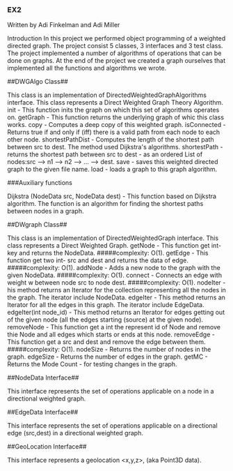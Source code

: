 ### EX2
Written by Adi Finkelman and Adi Miller

Introduction In this project we performed object programming of a weighted directed graph. The project consist 5 classes, 3 interfaces and 3 test class. The project implemented a number of algorithms of operations that can be done on graphs. At the end of the project we created a graph ourselves that implemented all the functions and algorithms we wrote.

##DWGAlgo Class##

This class is an implementation of DirectedWeightedGraphAlgorithms interface. This class represents a Direct Weighted Graph Theory Algorithm. init - This function inits the graph on which this set of algorithms operates on. getGraph - This function returns the underlying graph of whic this class works. copy - Computes a deep copy of this weighted graph. isConnected - Returns true if and only if (iff) there is a valid path from each node to each other node. shortestPathDist - Computes the length of the shortest path between src to dest. The method used Dijkstra's algorithms. shortestPath - returns the shortest path between src to dest - as an ordered List of nodes:src --> n1 --> n2 --> ... --> dest. save - saves this weighted directed graph to the given file name. load - loads a graph to this graph algorithm.

###Auxiliary functions

Dijkstra (NodeData src, NodeData dest) - This function based on Dijkstra algorithm. The function is an algorithm for finding the shortest paths between nodes in a graph.

##DWgraph Class##

This class is an implementation of DirectedWeightedGraph interface. This class represents a Direct Weighted Graph. getNode - This function get int- key and returns the NodeData. #####complexity: O(1). getEdge - This function get two int- src and dest and returns the data of edge. #####complexity: O(1). addNode - Adds a new node to the graph with the given NodeData. #####complexity: O(1). connect - Connects an edge with weight w between node src to node dest. #####complexity: O(1). nodeIter - his method returns an Iterator for the collection representing all the nodes in the graph. The iterator include NodeData. edgeIter - This method returns an Iterator for all the edges in this graph. The iterator include EdgeData. edgeIter(int node_id) - This method returns an Iterator for edges getting out of the given node (all the edges starting (source) at the given node). removeNode - This function get a int the represent id of Node and remove thie Node and all edges which starts or ends at this node. removeEdge - This function get a src and dest and remove the edge between them. #####complexity: O(1). nodeSize - Returns the number of nodes in the graph. edgeSize - Returns the number of edges in the graph. getMC - Returns the Mode Count - for testing changes in the graph.

##NodeData Interface##

This interface represents the set of operations applicable on a node in a directional weighted graph.

##EdgeData Interface##

This interface represents the set of operations applicable on a directional edge (src,dest) in a directional weighted graph.

##GeoLocation Interface##

This interface represents a geolocation <x,y,z>, (aka Point3D data).
